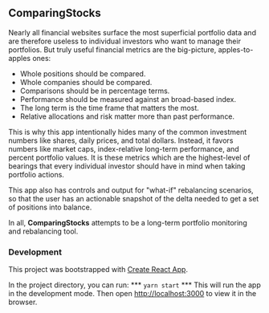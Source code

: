 ## ComparingStocks

Nearly all financial websites surface the most superficial portfolio data and are therefore useless to individual investors who want to manage their portfolios.  But truly useful financial metrics are the big-picture, apples-to-apples ones:

  * Whole positions should be compared.
  * Whole companies should be compared. 
  * Comparisons should be in percentage terms.
  * Performance should be measured against an broad-based index.
  * The long term is the time frame that matters the most.
  * Relative allocations and risk matter more than past performance.

This is why this app intentionally hides many of the common investment numbers like shares, daily prices, and total dollars. Instead, it favors numbers like market caps, index-relative long-term performance, and percent portfolio values. It is these metrics which are the highest-level of bearings that every individual investor should have in mind when taking portfolio actions.

This app also has controls and output for "what-if" rebalancing scenarios, so that the user has an actionable snapshot of the delta needed to get a set of positions into balance.

In all, **ComparingStocks** attempts to be a long-term portfolio monitoring and rebalancing tool.

### Development
This project was bootstrapped with [Create React App](https://github.com/facebook/create-react-app).

In the project directory, you can run: *** `yarn start` *** This will run the app in the development mode. Then open [http://localhost:3000](http://localhost:3000) to view it in the browser.

